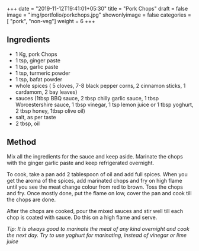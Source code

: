 
+++
date = "2019-11-12T19:41:01+05:30"
title = "Pork Chops"
draft = false
image = "img/portfolio/porkchops.jpg"
showonlyimage = false
categories = [ "pork", "non-veg"] 
weight = 6
+++


<!--more-->
## Ingredients

- 1 Kg, pork Chops
- 1 tsp, ginger paste
- 1 tsp, garlic paste
- 1 tsp, turmeric powder
- 1 tsp, bafat powder
- whole spices (	5 cloves, 7-8 black pepper corns, 2 cinnamon sticks, 1 cardamom, 2 bay leaves)
- sauces (1tbsp BBQ sauce, 2 tbsp chilly garlic sauce, 1 tbsp Worcestershire sauce, 1 tbsp vinegar, 1 tsp lemon juice or 1 tbsp yoghurt, 2 tbsp honey, 1tbsp olive oil)	
- salt, as per taste
- 2 tbsp, oil

## Method

Mix all the ingredients for the sauce and keep aside. Marinate the chops with the ginger garlic paste and keep refrigerated overnight.

To cook, take a pan add 2 tablespoon of oil and add full spices. When you get the aroma of the spices, add marinated chops and fry on high flame until you see the meat change colour from red to brown. Toss the chops and fry. Once mostly done, put the flame on low, cover the pan and cook till the chops are done.

After the chops are cooked, pour the mixed sauces and stir well till each chop is coated with sauce. Do this on a high flame and serve.

*Tip: It is always good to marinate the meat of any kind overnight and cook the next day. Try to use yoghurt for marinating, instead of vinegar or lime juice*
